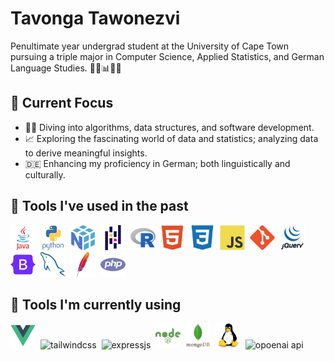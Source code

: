 # Tavonga Tawonezvi

Penultimate year undergrad student at the University of Cape Town pursuing<!--, juggling--> a triple major in Computer Science, Applied Statistics, and German Language Studies. 👨‍💻📊🇩🇪

## 🔭 Current Focus

- 👩‍💻 Diving into algorithms, data structures, and software development.
- 📈 Exploring the fascinating world of data and statistics; analyzing data to derive meaningful insights.
- 🇩🇪 Enhancing my proficiency in German; both linguistically and culturally.

## 🚀 Tools I've used in the past

<div>
 <img src="https://github.com/devicons/devicon/blob/master/icons/java/java-original-wordmark.svg" title="java"  alt="java" width="40" height="40"/>&nbsp;
 <img src="https://github.com/devicons/devicon/blob/master/icons/python/python-original-wordmark.svg" title="py" alt="py" width="40" height="40"/>&nbsp;
 <img src="https://github.com/devicons/devicon/blob/master/icons/numpy/numpy-original.svg" title="numpy" alt="numpy" width="40" height="40"/>&nbsp;
 <img src="https://github.com/devicons/devicon/blob/master/icons/pandas/pandas-original.svg" title="pandas" alt="pandas" width="40" height="40"/>&nbsp;
 <img src="https://github.com/devicons/devicon/blob/master/icons/r/r-original.svg" title="r" alt="r" width="40" height="40"/>&nbsp;
 <img src="https://github.com/devicons/devicon/blob/master/icons/html5/html5-plain.svg" title="HTML5" alt="HTML" width="40" height="40"/>&nbsp;
 <img src="https://github.com/devicons/devicon/blob/master/icons/css3/css3-plain.svg"  title="CSS3" alt="CSS" width="40" height="40"/>&nbsp;
 <img src="https://github.com/devicons/devicon/blob/master/icons/javascript/javascript-original.svg" title="JavaScript" alt="JavaScript" width="40" height="40"/>&nbsp;
 <img src="https://github.com/devicons/devicon/blob/master/icons/git/git-original.svg" title="Git" **alt="Git" width="40" height="40"/>&nbsp;
 <img src="https://github.com/devicons/devicon/blob/master/icons/jquery/jquery-original-wordmark.svg" title="jQuery" alt="jQuery" width="40" height="40"/>&nbsp;
 <img src="https://github.com/devicons/devicon/blob/master/icons/bootstrap/bootstrap-plain.svg" title="Bootstrap" alt="Bootstrap" width="40" height="40"/>&nbsp;
  <img src="https://github.com/devicons/devicon/blob/master/icons/mysql/mysql-original.svg" title="mysql" alt="mysql" width="40" height="40"/>&nbsp; 
 <img src="https://github.com/devicons/devicon/blob/master/icons/apache/apache-original.svg" title="Apache" alt="Apache" width="40" height="40"/>&nbsp;
 <img src="https://github.com/devicons/devicon/blob/master/icons/php/php-plain.svg" title="php" alt="php" width="40" height="40"/>&nbsp;

</div>

## 🌱 Tools I'm currently using 

<div>
 <img src="https://github.com/devicons/devicon/blob/master/icons/vuejs/vuejs-original.svg" title="vuejs" alt="vuejs" width="40" height="40"/>&nbsp; 
  <img src="https://img.icons8.com/?size=100&id=4PiNHtUJVbLs&format=png&color=000000" title="tailwindcss" alt="tailwindcss" width="40" height="40"/>&nbsp; 
 <img src="https://img.icons8.com/?size=100&id=kg46nzoJrmTR&format=png&color=000000" title="expressjs" alt="expressjs" width="40" height="40"/>&nbsp;
 <img src="https://github.com/devicons/devicon/blob/master/icons/nodejs/nodejs-plain-wordmark.svg" title="nodejs" alt="nodejs" width="40" height="40"/>&nbsp;
 <img src="https://github.com/devicons/devicon/blob/master/icons/mongodb/mongodb-original-wordmark.svg" title="mongodb" alt="mongodb" width="40" height="40"/>&nbsp;
 <img src="https://github.com/devicons/devicon/blob/master/icons/linux/linux-original.svg" title="linux" alt="linux" width="40" height="40"/>&nbsp;
 <img src="https://img.icons8.com/?size=100&id=FBO05Dys9QCg&format=png&color=000000" title="openai api" alt="opoenai api" width="40" height="40"/>&nbsp;
 <!-- <img src="https://github.com/devicons/devicon/blob/master/icons/dart/dart-original.svg" title="Dart" alt="Dart" width="40" height="40"/>&nbsp;
 <img src="https://github.com/devicons/devicon/blob/master/icons/flutter/flutter-original.svg" title="flutter" alt="flutter" width="40" height="40"/>&nbsp; -->

</div>

<!--### 🌐 Projects

- [Project 1 Name](link) - Brief description.
- [Project 2 Name](link) - Brief description.
- [Project 3 Name](link) - Brief description.
- [Add more projects with links and descriptions]

### 📫 Connect with Me

- LinkedIn: [Your LinkedIn Profile](link)
- Twitter: [@YourTwitterHandle](https://twitter.com/YourTwitterHandle)
- [Add any other social media or contact links]

Feel free to explore my repositories.-->
